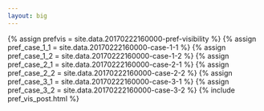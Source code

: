 ```yaml
---
layout: big
---
```

{% assign prefvis = site.data.20170222160000-pref-visibility %}
{% assign pref_case_1_1 = site.data.20170222160000-case-1-1 %}
{% assign pref_case_1_2 = site.data.20170222160000-case-1-2 %}
{% assign pref_case_2_1 = site.data.20170222160000-case-2-1 %}
{% assign pref_case_2_2 = site.data.20170222160000-case-2-2 %}
{% assign pref_case_3_1 = site.data.20170222160000-case-3-1 %}
{% assign pref_case_3_2 = site.data.20170222160000-case-3-2 %}
{% include pref_vis_post.html %}
